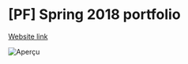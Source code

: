 # [PF] Spring 2018 portfolio

[Website link](http://bit.ly/blyndusk-pf2)

![Aperçu](https://image.noelshack.com/fichiers/2018/09/3/1519832554-capture-d-ecran-2018-02-28-a-16-42-19.png)
